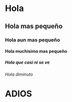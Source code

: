 # Hola
## Hola mas pequeño
### Hola aun mas pequeño
#### Hola muchisimo mas pequeño
##### Hola que casi ni se ve
###### Hola diminuto

# ADIOS

